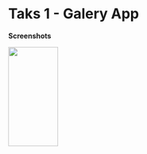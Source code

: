 # Taks 1 - Galery App


**Screenshots**

<img src="https://user-images.githubusercontent.com/36292743/90870282-3a1aa380-e34e-11ea-947d-15498a0e4cf7.jpeg" width="100" height="200"> 

